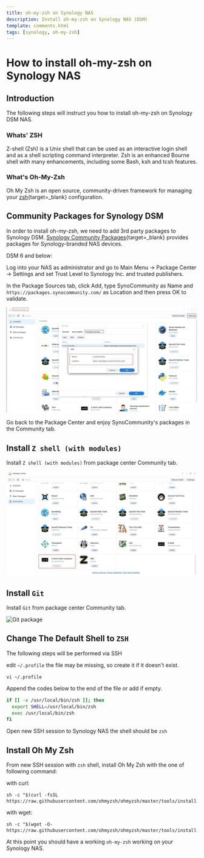 ```yaml
---
title: oh-my-zsh on Synology NAS
description: Install oh-my-zsh on Synology NAS (DSM)
template: comments.html
tags: [synology, oh-my-zsh]
---
```


# How to install oh-my-zsh on Synology NAS

## Introduction

The following steps will instruct you how to install oh-my-zsh on Synology DSM NAS.

### Whats' ZSH

Z-shell (Zsh) is a Unix shell that can be used as an interactive login shell and as a shell scripting command interpreter. Zsh is an enhanced Bourne shell with many enhancements, including some Bash, ksh and tcsh features.

### What's Oh-My-Zsh

Oh My Zsh is an open source, community-driven framework for managing your [zsh][zsh-url]{target=\_blank} configuration.

## Community Packages for Synology DSM

In order to install oh-my-zsh, we need to add 3rd party packages to Synology DSM.
[Synology Community Packages][synocommunity-url]{target=\_blank} provides packages for Synology-branded NAS devices.

DSM 6 and below:

Log into your NAS as administrator and go to Main Menu → Package Center → Settings and set Trust Level to Synology Inc. and trusted publishers.

In the Package Sources tab, click Add, type SynoCommunity as Name and `https://packages.synocommunity.com/` as Location and then press OK to validate.

![syno-community-install][syno-community-install-img]

Go back to the Package Center and enjoy SynoCommunity's packages in the Community tab.

## Install `Z shell (with modules)`

Install `Z shell (with modules)` from package center Community tab.

![Z shell (with modules) package][z-shell-with-modules-package-img]

## Install `Git`

Install `Git` from package center Community tab.

![Git package][git-package-img]

## Change The Default Shell to `ZSH`

The following steps will be performed via SSH

edit `~/.profile` the file may be missing, so create it if it doesn't exist.

```shell
vi ~/.profile
```

Append the codes below to the end of the file or add if empty.

```bash
if [[ -x /usr/local/bin/zsh ]]; then
  export SHELL=/usr/local/bin/zsh
  exec /usr/local/bin/zsh
fi
```

Open new SSH session to Synology NAS the shell should be `zsh`

## Install Oh My Zsh

From new SSH session with `zsh` shell, install Oh My Zsh with the one of following command:

with curl:

```shell
sh -c "$(curl -fsSL https://raw.githubusercontent.com/ohmyzsh/ohmyzsh/master/tools/install.sh)"
```

with wget:

```shell
sh -c "$(wget -O- https://raw.githubusercontent.com/ohmyzsh/ohmyzsh/master/tools/install.sh)"
```

At this point you should have a working `oh-my-zsh` working on your Synology NAS.

<!-- appendices -->

<!-- urls -->

[zsh-url]: https://www.zsh.org/ 'ZSH'
[ohmyz.sh-url]: https://ohmyz.sh/ 'Oh-My-Zsh'
[synocommunity-url]: https://synocommunity.com/ 'Synology Community Packages'

<!-- images -->

[syno-community-install-img]: ../../assets/images/e38b4c1c-bbc9-11ec-b13f-033bc9ab9d10.jpg 'SynoCommunity install'
[z-shell-with-modules-package-img]: ../../assets/images/76a71404-bbca-11ec-847d-87c4502ecefc.jpg 'Z shell (with modules) package'
[git-package-img]: ../../assets/images/7dcaaea2-f474-11ec-a4a2-57286e786d91.jpg 'git package'

<!-- end appendices -->
